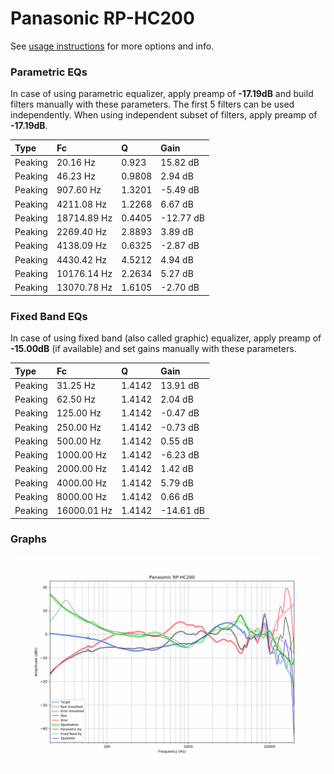 # Panasonic RP-HC200
See [usage instructions](https://github.com/jaakkopasanen/AutoEq#usage) for more options and info.

### Parametric EQs
In case of using parametric equalizer, apply preamp of **-17.19dB** and build filters manually
with these parameters. The first 5 filters can be used independently.
When using independent subset of filters, apply preamp of **-17.19dB**.

| Type    | Fc          |      Q | Gain      |
|:--------|:------------|:-------|:----------|
| Peaking | 20.16 Hz    | 0.923  | 15.82 dB  |
| Peaking | 46.23 Hz    | 0.9808 | 2.94 dB   |
| Peaking | 907.60 Hz   | 1.3201 | -5.49 dB  |
| Peaking | 4211.08 Hz  | 1.2268 | 6.67 dB   |
| Peaking | 18714.89 Hz | 0.4405 | -12.77 dB |
| Peaking | 2269.40 Hz  | 2.8893 | 3.89 dB   |
| Peaking | 4138.09 Hz  | 0.6325 | -2.87 dB  |
| Peaking | 4430.42 Hz  | 4.5212 | 4.94 dB   |
| Peaking | 10176.14 Hz | 2.2634 | 5.27 dB   |
| Peaking | 13070.78 Hz | 1.6105 | -2.70 dB  |

### Fixed Band EQs
In case of using fixed band (also called graphic) equalizer, apply preamp of **-15.00dB**
(if available) and set gains manually with these parameters.

| Type    | Fc          |      Q | Gain      |
|:--------|:------------|:-------|:----------|
| Peaking | 31.25 Hz    | 1.4142 | 13.91 dB  |
| Peaking | 62.50 Hz    | 1.4142 | 2.04 dB   |
| Peaking | 125.00 Hz   | 1.4142 | -0.47 dB  |
| Peaking | 250.00 Hz   | 1.4142 | -0.73 dB  |
| Peaking | 500.00 Hz   | 1.4142 | 0.55 dB   |
| Peaking | 1000.00 Hz  | 1.4142 | -6.23 dB  |
| Peaking | 2000.00 Hz  | 1.4142 | 1.42 dB   |
| Peaking | 4000.00 Hz  | 1.4142 | 5.79 dB   |
| Peaking | 8000.00 Hz  | 1.4142 | 0.66 dB   |
| Peaking | 16000.01 Hz | 1.4142 | -14.61 dB |

### Graphs
![](./Panasonic%20RP-HC200.png)